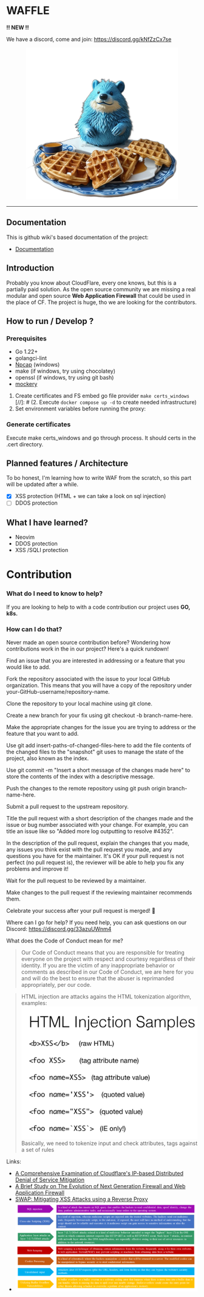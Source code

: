 # WAFFLE

**!! NEW !!**

We have a discord, come and join:
https://discord.gg/kNfZzCx7se

<div align="center">

  <img src="readme/waffle.png" alt="drawing" width="400" class="logo"/>

</div>

---


## Documentation
This is github wiki's based documentation of the project:
- [Documentation](https://github.com/cebilon123/waffle/wiki/Documentation)

## Introduction
Probably you know about CloudFlare, every one knows, but this is a partially paid solution. As the open source community
we are missing a real modular and open source **Web Application Firewall** that could be used in the place of CF.
The project is huge, tho we are looking for the contributors.

## How to run / Develop ?

### Prerequisites 
+ Go 1.22+
+ golangci-lint
+ [Npcap](https://npcap.com/) (windows)
+ make (if windows, try using chocolatey)
+ openssl (if windows, try using git bash)
+ [mockery](https://vektra.github.io/mockery/latest/installation/) 

1. Create certificates and FS embed go file provider `make certs_windows`
[//]: # (2. Execute `docker compose up -d` to create needed infrastructure)
2. Set environment variables before running the proxy:

### Generate certificates
Execute make certs_windows and go through process. It should certs in the .cert directory.

## Planned features / Architecture
To bo honest, I'm learning how to write WAF from the scratch, so this part will be updated after a while. 

- [X] XSS protection (HTML + we can take a look on sql injection)
- [ ] DDOS protection

## What I have learned?
- Neovim
- DDOS protection
- XSS /SQLI protection

# Contribution
### What do I need to know to help?
If you are looking to help to with a code contribution our project uses  **GO, k8s.** 

### How can I do that?

Never made an open source contribution before? Wondering how contributions work in the in our project? Here's a quick rundown!

Find an issue that you are interested in addressing or a feature that you would like to add.

Fork the repository associated with the issue to your local GitHub organization. This means that you will have a copy of the repository under your-GitHub-username/repository-name.

Clone the repository to your local machine using git clone. 

Create a new branch for your fix using git checkout -b branch-name-here.

Make the appropriate changes for the issue you are trying to address or the feature that you want to add.

Use git add insert-paths-of-changed-files-here to add the file contents of the changed files to the "snapshot" git uses to manage the state of the project, also known as the index.

Use git commit -m "Insert a short message of the changes made here" to store the contents of the index with a descriptive message.

Push the changes to the remote repository using git push origin branch-name-here.

Submit a pull request to the upstream repository.

Title the pull request with a short description of the changes made and the issue or bug number associated with your change. For example, you can title an issue like so "Added more log outputting to resolve #4352".

In the description of the pull request, explain the changes that you made, any issues you think exist with the pull request you made, and any questions you have for the maintainer. It's OK if your pull request is not perfect (no pull request is), the reviewer will be able to help you fix any problems and improve it!

Wait for the pull request to be reviewed by a maintainer.

Make changes to the pull request if the reviewing maintainer recommends them.

Celebrate your success after your pull request is merged! 🚀

Where can I go for help?
If you need help, you can ask questions on our Discord: https://discord.gg/33azuUWnm4

What does the Code of Conduct mean for me?

> Our Code of Conduct means that you are responsible for treating everyone on the project with respect and courtesy regardless of their identity. If you are the victim of any inappropriate behavior or comments as described in our Code of Conduct, we are here for you and will do the best to ensure that the abuser is reprimanded appropriately, per our code.

> HTML injection are attacks agains the HTML tokenization algorithm, examples:
![img.png](readme/html_injection_Samples.png)
> Basically, we need to tokenize input and check attributes, tags against a set of rules

Links:
+ [A Comprehensive Examination of Cloudflare's IP-based Distributed Denial of Service Mitigation](https://www.researchgate.net/publication/375238537_A_Comprehensive_Examination_of_Cloudflare%27s_IP-based_Distributed_Denial_of_Service_Mitigation)
+ [A Brief Study on The Evolution of Next Generation Firewall and Web Application Firewall](https://www.researchgate.net/publication/351637754_A_Brief_Study_on_The_Evolution_of_Next_Generation_Firewall_and_Web_Application_Firewall)
+ [SWAP: Mitigating XSS Attacks using a Reverse Proxy](https://sites.cs.ucsb.edu/~chris/research/doc/sess09_swap.pdf)
+ ![img.png](readme/img.png)
